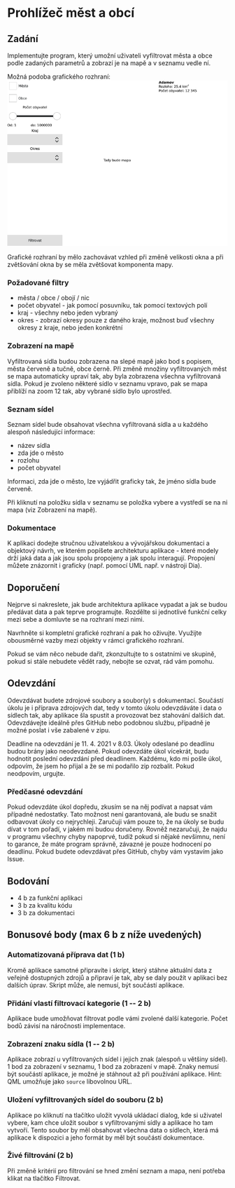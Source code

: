 # Prohlížeč měst a obcí

## Zadání
Implementujte program, který umožní uživateli vyfiltrovat města a obce podle
zadaných parametrů a zobrazí je na mapě a v seznamu vedle ní.

Možná podoba grafického rozhraní:
![GUI](./view.png)

Grafické rozhraní by mělo zachovávat vzhled při změně velikosti okna a při zvětšování okna by se měla zvětšovat komponenta mapy.


### Požadované filtry
  * města / obce / obojí / nic
  * počet obyvatel - jak pomocí posuvníku, tak pomocí textových polí
  * kraj - všechny nebo jeden vybraný
  * okres - zobrazí okresy pouze z daného kraje, možnost buď všechny okresy z
    kraje, nebo jeden konkrétní

### Zobrazení na mapě
Vyfiltrovaná sídla budou zobrazena na slepé mapě jako bod s popisem, města
červeně a tučně, obce černě. Při změně množiny vyfiltrovaných měst se mapa
automaticky upraví tak, aby byla zobrazena všechna vyfiltrovaná sídla. Pokud je
zvoleno některé sídlo v seznamu vpravo, pak se mapa přiblíží na zoom 12 tak, aby
vybrané sídlo bylo uprostřed.

### Seznam sídel
Seznam sídel bude obsahovat všechna vyfiltrovaná sídla a u každého alespoň
následující informace:
  * název sídla
  * zda jde o město
  * rozlohu
  * počet obyvatel

Informaci, zda jde o město, lze vyjádřit graficky tak, že jméno sídla bude
červeně. 

Při kliknutí na položku sídla v seznamu se položka vybere a vystředí se na ni
mapa (viz Zobrazení na mapě). 

### Dokumentace
K aplikaci dodejte stručnou uživatelskou a vývojářskou dokumentaci a objektový
návrh, ve kterém popíšete architekturu aplikace - které modely drží jaká data a
jak jsou spolu propojeny a jak spolu interagují. Propojení můžete znázornit i
graficky (např. pomocí UML např. v nástroji Dia). 

## Doporučení
Nejprve si nakreslete, jak bude architektura aplikace vypadat a jak se budou
předávat data a pak teprve programujte. Rozdělte si jednotlivé funkční celky
mezi sebe a domluvte se na rozhraní mezi nimi.

Navrhněte si kompletní grafické rozhraní a pak ho oživujte. Využijte obousměrné
vazby mezi objekty v rámci grafického rozhraní.

Pokud se vám něco nebude dařit, zkonzultujte to s ostatními ve skupině, pokud si
stále nebudete vědět rady, nebojte se ozvat, rád vám pomohu.

## Odevzdání
Odevzdávat budete zdrojové soubory a soubor(y) s dokumentací. Součástí úkolu je
i příprava zdrojových dat, tedy v tomto úkolu odevzdáváte i data o sídlech tak,
aby aplikace šla spustit a provozovat bez stahování dalších dat. Odevzdávejte
ideálně přes GitHub nebo podobnou službu, případně je možné poslat i vše
zabalené v zipu.

Deadline na odevzdání je 11. 4. 2021 v 8.03. Úkoly odeslané po deadlinu budou
brány jako neodevzdané. Pokud odevzdáte úkol vícekrát, budu hodnotit poslední
odevzdání před deadlinem.  Každému, kdo mi pošle úkol, odpovím, že jsem ho
přijal a že se mi podařilo zip rozbalit. Pokud neodpovím, urgujte.

### Předčasné odevzdání
Pokud odevzdáte úkol dopředu, zkusím se na něj podívat a napsat vám případné
nedostatky. Tato možnost není garantovaná, ale budu se snažit odbavovat úkoly co
nejrychleji. Zaručuji vám pouze to, že na úkoly se budu dívat v tom pořadí, v
jakém mi budou doručeny. Rovněž nezaručuji, že najdu v programu všechny chyby
napoprvé, tudíž pokud si nějaké nevšimnu, není to garance, že máte program
správně, závazné je pouze hodnocení po deadlinu. Pokud budete odevzdávat přes
GitHub, chyby vám vystavím jako Issue.

## Bodování
  * 4 b za funkční aplikaci
  * 3 b za kvalitu kódu
  * 3 b za dokumentaci

## Bonusové body (max 6 b z níže uvedených)

### Automatizovaná příprava dat (1 b)
Kromě aplikace samotné připravíte i skript, který stáhne aktuální data z veřejně
dostupných zdrojů a připraví je tak, aby se daly použít v aplikaci bez dalších
úprav. Skript může, ale nemusí, být součástí aplikace.

### Přidání vlastí filtrovací kategorie (1 -- 2 b)
Aplikace bude umožňovat filtrovat podle vámi zvolené další kategorie. Počet bodů
závisí na náročnosti implementace.

### Zobrazení znaku sídla (1 -- 2 b)
Aplikace zobrazí u vyfiltrovaných sídel i jejich znak (alespoň u většiny sídel).
1 bod za zobrazení v seznamu, 1 bod za zobrazení v mapě. Znaky nemusí být
součástí aplikace, je možné je stáhnout až při používání aplikace. Hint: QML
umožňuje jako `source` libovolnou URL.

### Uložení vyfiltrovaných sídel do souboru (2 b)
Aplikace po kliknutí na tlačítko uložit vyvolá ukládací dialog, kde si uživatel
vybere, kam chce uložit soubor s vyfiltrovanými sídly a aplikace ho tam vytvoří.
Tento soubor by měl obsahovat všechna data o sídlech, která má aplikace k
dispozici a jeho formát by měl být součástí dokumentace.

### Živé filtrování (2 b)
Při změně kritérií pro filtrování se hned změní seznam a mapa, není potřeba
klikat na tlačítko Filtrovat. 
